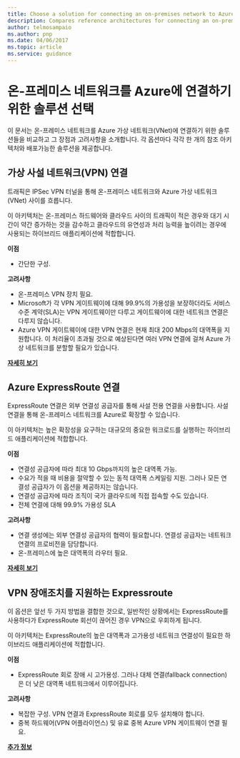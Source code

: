 ```yaml
---
title: Choose a solution for connecting an on-premises network to Azure
description: Compares reference architectures for connecting an on-premises network to Azure.
author: telmosampaio
ms.author: pnp
ms.date: 04/06/2017
ms.topic: article
ms.service: guidance
---
```


# 온-프레미스 네트워크를 Azure에 연결하기 위한 솔루션 선택

이 문서는 온-프레미스 네트워크를 Azure 가상 네트워크(VNet)에 연결하기 위한 솔루션들을 비교하고 그 장점과 고려사항을 소개합니다. 각 옵션마다 각각 한 개의 참조 아키텍처와 배포가능한 솔루션을 제공합니다. 

## 가상 사설 네트워크(VPN) 연결

트래픽은 IPSec VPN 터널을 통해 온-프레미스 네트워크와 Azure 가상 네트워크(VNet) 사이를 흐릅니다.

이 아키텍처는 온-프레미스 하드웨어와 클라우드 사이의 트래픽이 적은 경우와 대기 시간이 약간 증가하는 것을 감수하고 클라우드의 유연성과 처리 능력을 높이려는 경우에 사용되는 하이브리드 애플리케이션에 적합합니다. 

**이점**

- 간단한 구성.

**고려사항**

- 온-프레미스 VPN 장치 필요.
- Microsoft가 각 VPN 게이트웨이에 대해 99.9%의 가용성을 보장하더라도 서비스 수준 계약(SLA)는 VPN 게이트웨이만 다루고 게이트웨이에 대한 네트워크 연결은 다루지 않습니다.
- Azure VPN 게이트웨이에 대한 VPN 연결은 현재 최대 200 Mbps의 대역폭을 지원합니다. 이 처리율이 초과될 것으로 예상된다면 여러 VPN 연결에 걸쳐 Azure 가상 네트워크를 분할할 필요가 있습니다.

**[자세히 보기][vpn]**

## Azure ExpressRoute 연결

ExpressRoute 연결은 외부 연결성 공급자를 통해 사설 전용 연결을 사용합니다. 사설 연결을 통해 온-프레미스 네트워크를 Azure로 확장할 수 있습니다.  

이 아키텍처는 높은 확장성을 요구하는 대규모의 중요한 워크로드를 실행하는 하이브리드 애플리케이션에 적합합니다. 

**이점**

- 연결성 공급자에 따라 최대 10 Gbps까지의 높은 대역폭 가능.
- 수요가 적을 때 비용을 절약할 수 있는 동적 대역폭 스케일링 지원. 그러나 모든 연결성 공급자가 이 옵션을 제공하지는 않습니다.
- 연결성 공급자에 따라 조직이 국가 클라우드에 직접 접속할 수도 있습니다.
- 전체 연결에 대해 99.9% 가용성 SLA

**고려사항**

- 연결 생성에는 외부 연결성 공급자의 협력이 필요합니다. 연결성 공급자는 네트워크 연결의 프로비전을 담당합니다.
- 온-프레미스에 높은 대역폭의 라우터 필요.

**[자세히 보기][expressroute]**

## VPN 장애조치를 지원하는 Expressroute

이 옵션은 앞선 두 가지 방법을 결합한 것으로, 일반적인 상황에서는 ExpressRoute를 사용하다가 ExpressRoute 회선이 끊어진 경우 VPN으로 우회하게 됩니다.

이 아키텍처는 ExpressRoute의 높은 대역폭과 고가용성 네트워크 연결성이 필요한 하이브리드 애플리케이션에 적합합니다.

**이점**

- ExpressRoute 회로 장애 시 고가용성. 그러나 대체 연결(fallback connection)은 더 낮은 대역폭 네트워크에서 이루어집니다.

**고려사항**

- 복잡한 구성. VPN 연결과 ExpressRoute 회로를 모두 설치해야 합니다.
- 중복 하드웨어(VPN 어플라이언스) 및 유료 중복 Azure VPN 게이트웨이 연결 필요.

**[추가 정보][expressroute-vpn-failover]**

<!-- links -->
[expressroute]: ./expressroute.md
[expressroute-vpn-failover]: ./expressroute-vpn-failover.md
[vpn]: ./vpn.md
